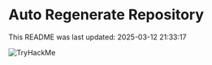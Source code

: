 # Auto Regenerate Repository

This README was last updated: 2025-03-12 21:33:17

 ![TryHackMe](https://tryhackme.com/badge/533634)